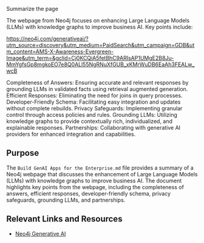 Summarize the page

The webpage from Neo4j focuses on enhancing Large Language Models (LLMs) with knowledge graphs to improve business AI. Key points include:

https://neo4j.com/generativeai/?utm_source=discovery&utm_medium=PaidSearch&utm_campaign=GDB&utm_content=AMS-X-Awareness-Evergreen-Image&utm_term=&gclid=Cj0KCQiA5fetBhC9ARIsAP1UMgE2B8Ju-MmYgfsGp8mgkoEO7e8Q0ALl55NgRNuXfGUB_xKMrWuDB6EaAh3FEALw_wcB

Completeness of Answers: Ensuring accurate and relevant responses by grounding LLMs in validated facts using retrieval augmented generation.
Efficient Responses: Eliminating the need for joins in query processes.
Developer-Friendly Schema: Facilitating easy integration and updates without complete rebuilds.
Privacy Safeguards: Implementing granular control through access policies and rules.
Grounding LLMs: Utilizing knowledge graphs to provide contextually rich, individualized, and explainable responses.
Partnerships: Collaborating with generative AI providers for enhanced integration and capabilities.

## Purpose

The `Build GenAI Apps for the Enterprise.md` file provides a summary of a Neo4j webpage that discusses the enhancement of Large Language Models (LLMs) with knowledge graphs to improve business AI. The document highlights key points from the webpage, including the completeness of answers, efficient responses, developer-friendly schema, privacy safeguards, grounding LLMs, and partnerships.

## Relevant Links and Resources

- [Neo4j Generative AI](https://neo4j.com/generativeai/?utm_source=discovery&utm_medium=PaidSearch&utm_campaign=GDB&utm_content=AMS-X-Awareness-Evergreen-Image&utm_term=&gclid=Cj0KCQiA5fetBhC9ARIsAP1UMgE2B8Ju-MmYgfsGp8mgkoEO7e8Q0ALl55NgRNuXfGUB_xKMrWuDB6EaAh3FEALw_wcB)
